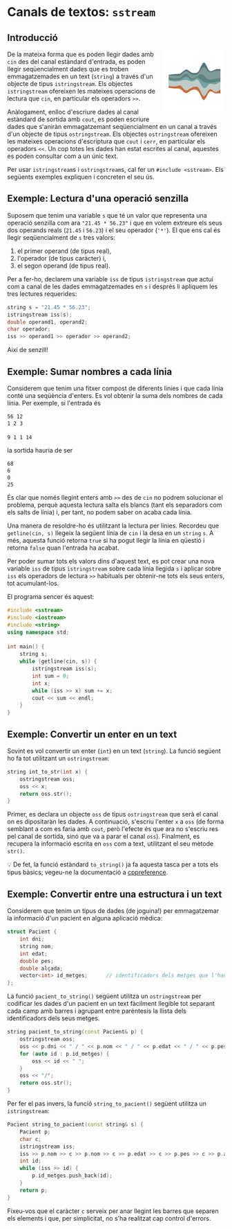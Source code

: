 # Canals de textos: `sstream`

## Introducció

<img src='./sstream.png' style='height: 10em; float: right; margin: 0 0 1em 1em;'/>

De la mateixa forma que es poden llegir dades amb `cin` des del canal
estàndard d'entrada, es poden llegir seqüencialment dades que es troben
emmagatzemades en un text (`string`) a través d'un objecte de tipus
`istringstream`. Els objectes `istringstream` ofereixen les mateixes
operacions de lectura que `cin`, en particular els operadors `>>`.

Anàlogament, enlloc d'escriure dades al canal estàndard de sortida amb `cout`,
es poden escriure dades que s'aniràn emmagatzemant seqüencialment en un canal
a través d'un objecte de tipus `ostringstream`. Els objectes `ostringstream`
ofereixen les mateixes operacions d'escriptura que `cout` i `cerr`, en
particular els operadors `<<`. Un cop totes les dades han estat escrites al
canal, aquestes es poden consultar com a un únic text.

Per usar `istringstream`s i `ostringstream`s, cal fer un `#include <sstream>`.
Els següents exemples expliquen i concreten el seu ús.

## Exemple: Lectura d'una operació senzilla

Suposem que tenim una variable `s` que té un valor que representa
una operació senzilla com ara `"21.45 * 56.23"`
i que en volem extreure els seus dos operands reals (`21.45` i
`56.23`) i el seu operador (`'*'`). El que ens cal és llegir seqüencialment
de `s` tres valors:

1. el primer operand (de tipus real),
2. l'operador (de tipus caràcter) i,
3. el segon operand (de tipus real).

Per a fer-ho, declarem una variable `iss` de tipus `istringstream`
que actui com a canal de les dades emmagatzemades en `s` i després li apliquem
les tres lectures requerides:

```c++
string s = "21.45 * 56.23";
istringstream iss(s);
double operand1, operand2;
char operador;
iss >> operand1 >> operador >> operand2;
```

Així de senzill!

## Exemple: Sumar nombres a cada línia

Considerem que tenim una fitxer compost de diferents linies i que cada
línia conté una seqüència d'enters. Es vol obtenir la suma dels nombres
de cada línia. Per exemple, si l'entrada és

```c++text
56 12
1 2 3

9 1 1 14
```

la sortida hauria de ser

```c++text
68
6
0
25
```

És clar que només llegint enters amb `>>` des de `cin` no podrem solucionar el problema,
perquè aquesta lectura salta els blancs (tant els separadors com els salts de línia)
i, per tant, no podem saber on acaba cada línia.

Una manera de resoldre-ho és utilitzant la lectura per línies. Recordeu que
`getline(cin, s)` llegeix la següent línia de `cin` i la desa en un `string`
`s`. A més, aquesta funció retorna `true` si ha pogut llegir la línia en
qüestió i retorna `false` quan l'entrada ha acabat.

Per poder sumar tots els valors dins d'aquest text, es pot crear una nova variable
`iss` de tipus `istringstream` sobre cada línia llegida `s` i aplicar
sobre `iss` els operadors de lectura `>>` habituals per obtenir-ne
tots els seus enters, tot acumulant-los.

El programa sencer és aquest:

```c++
#include <sstream>
#include <iostream>
#include <string>
using namespace std;

int main() {
    string s;
    while (getline(cin, s)) {
        istringstream iss(s);
        int sum = 0;
        int x;
        while (iss >> x) sum += x;
        cout << sum << endl;
    }
}
```

## Exemple: Convertir un enter en un text

Sovint es vol convertir un enter (`int`) en un text (`string`). La funció següent
ho fa tot utilitzant un `ostringstream`:

```c++
string int_to_str(int x) {
    ostringstream oss;
    oss << x;
    return oss.str();
}
```

Primer, es declara un objecte `oss` de tipus `ostringstream` que serà el canal on es
dipositaràn les dades. A continuació, s'escriu l'enter `x` a `oss` (de forma semblant
a com es faria amb `cout`, però l'efecte és que ara no s'escriu res pel canal
de sortida, sinó que va a parar el canal `oss`). Finalment, es recupera la informació
escrita en `oss` com a text, utilitzant el seu mètode `str()`.

💡 De fet, la funció estàndard `to_string()` ja fa aquesta tasca per a tots els tipus
bàsics; vegeu-ne la documentació a
[cppreference](http://en.cppreference.com/w/cpp/string/basic_string/to_string).

## Exemple: Convertir entre una estructura i un text

Considerem que tenim un tipus de dades (de joguina!) per emmagatzemar la
informació d'un pacient en alguna aplicació mèdica:

```c++
struct Pacient {
    int dni;
    string nom;
    int edat;
    double pes;
    double alçada;
    vector<int> id_metges;      // identificadors dels metges que l'han tractat
};
```

La funció `pacient_to_string()` següent utilitza un `ostringstream` per codificar
les dades d'un pacient en un text fàcilment llegible tot separant cada camp
amb barres i agrupant entre parèntesis la llista dels identificadors dels seus
metges.

```c++
string pacient_to_string(const Pacient& p) {
    ostringstream oss;
    oss << p.dni << " / " << p.nom << " / " << p.edat << " / " << p.pes << " / " << p.alçada << " / ";
    for (auto id : p.id_metges) {
        oss << id << " ";
    }
    oss << "/";
    return oss.str();
}
```

Per fer el pas invers, la funció `string_to_pacient()` següent utilitza un `istringstream`:

```c++
Pacient string_to_pacient(const string& s) {
    Pacient p;
    char c;
    istringstream iss;
    iss >> p.nom >> c >> p.nom >> c >> p.edat >> c >> p.pes >> c >> p.alçada >> c;
    int id;
    while (iss >> id) {
        p.id_metges.push_back(id);
    }
    return p;
}
```

Fixeu-vos que el caràcter `c` serveix per anar llegint les barres que separen els elements
i que, per simplicitat, no s'ha realitzat cap control d'errors.

<Autors autors="jpetit"/>
